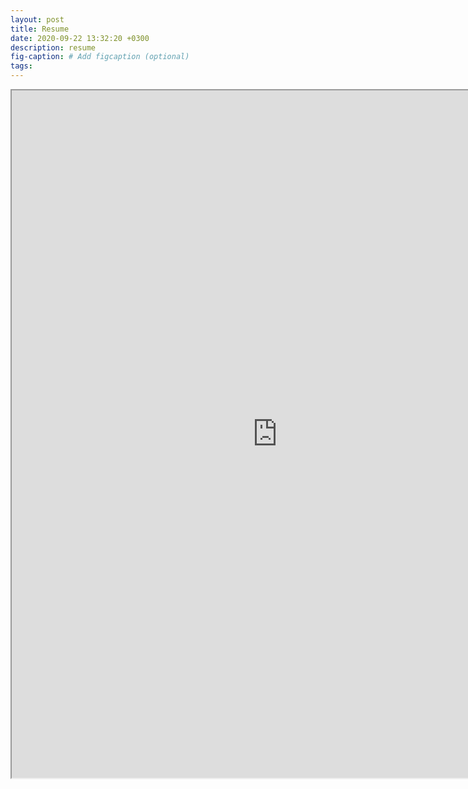 ```yaml
---
layout: post
title: Resume
date: 2020-09-22 13:32:20 +0300
description: resume
fig-caption: # Add figcaption (optional)
tags: 
---
```



<iframe src="https://resume.creddle.io/embed/null" width="850" height="1100"></iframe>